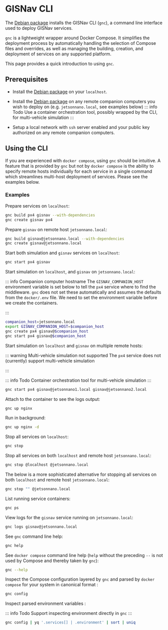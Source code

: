 # GISNav CLI

The [Debian package](/install-from-debian-package) installs the GISNav CLI (`gnc`), a command line interface used to deploy GISNav services.

`gnc` is a lightweight wrapper around Docker Compose. It simplifies the deployment process by automatically handling the selection of Compose files and overrides, as well as managing the building, creation, and deployment of services on any supported platform.

This page provides a quick introduction to using `gnc`.

## Prerequisites

- Install the [Debian package](/install-from-debian-package) on your `localhost`.

- Install the [Debian package](/install-from-debian-package) on any remote companion computers you wish to deploy on (e.g. `jetsonnano.local`, see examples below)
    ::: info Todo
    Use a container orchestration tool, possibly wrapped by the CLI, for multi-vehicle simulation
    :::

- Setup a local network with `ssh` server enabled and your public key authorized on any remote companion computers.

## Using the CLI

If you are experienced with `docker compose`, using `gnc` should be intuitive. A feature that is provided by `gnc` but not by `docker compose` is the ability to specify remote hosts individually for each service in a single command which streamlines multi-host deployment of services. Please see the examples below.

### Examples

Prepare services on `localhost`:

```bash
gnc build px4 gisnav --with-dependencies
gnc create gisnav px4
```

Prepare `gisnav` on remote host `jetsonnano.local`:

```bash
gnc build gisnav@jetsonnano.local --with-dependencies
gnc create gisnav@jetsonnano.local
```

Start both simulation and `gisnav` services on `localhost`:

```bash
gnc start px4 gisnav
```

Start simulation on `localhost`, and `gisnav` on `jetsonnano.local`:

::: info Companion computer hostname
The `GISNAV_COMPANION_HOST` environment variable is set below to tell the `px4` service where to find the middleware. `gnc` does not set these automatically and assumes the defaults from the `docker/.env` file. We need to set the environment variable before we create the containers.

:::

```bash
companion_host=jetsonnano.local
export GISNAV_COMPANION_HOST=$companion_host
gnc create px4 gisnav@$companion_host
gnc start px4 gisnav@$companion_host
```

Start simulation on `localhost` and `gisnav` on multiple remote hosts:

::: warning Multi-vehicle simulation not supported
The `px4` service does not (currently) support multi-vehicle simulation

:::

::: info Todo
Container orchestration tool for multi-vehicle simulation
:::

```bash
gnc start px4 gisnav@jetsonnano1.local gisnav@jetsonnano2.local
```

Attach to the container to see the logs output:

```bash
gnc up nginx
```

Run in background:

```bash
gnc up nginx -d
```

Stop all services on `localhost`:

```bash
gnc stop
```

Stop all services on both `localhost` and remote host `jetsonnano.local`:

```bash
gnc stop @localhost @jetsonnano.local
```

The below is a more sophisticated alternative for stopping all services on both `localhost` and remote host `jetsonnano.local`:

```bash
gnc stop "" @jetsonnano.local
```

List running service containers:

```bash
gnc ps
```

View logs for the `gisnav` service running on `jetsonnano.local`:

```bash
gnc logs gisnav@jetsonnano.local
```

See `gnc` command line help:

```bash
gnc help
```

See `docker compose` command line help (`help` without the preceding `--` is not used by Compose and thereby taken by `gnc`):

```bash
gnc --help
```

Inspect the Compose configuration layered by `gnc` and parsed by `docker compose` for your system in canonical format :

```bash
gnc config
```

Inspect parsed environment variables <Badge type="info" text="yq required"/>:

::: info Todo
Support inspecting environment directly in `gnc`
:::

```bash
gnc config | yq '.services[] | .environment' | sort | uniq
```

